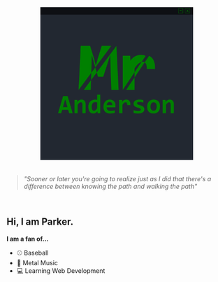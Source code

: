 <div align="center">
    <a href="">
        <img src="Banner.png" alt="Banner" height="350" width="350">
    </a>
</div>
<br />

> *"Sooner or later you're going to realize just as I did that there's a difference between knowing the path and walking the path"*

<br />
<div align="left"> 
    <h2>Hi, I am Parker.</h2>
    <p><b>I am a fan of...</b><p>
    <ul>
        <li>⚾ Baseball</li>
        <li>🎸 Metal Music</li>
        <li>💻 Learning Web Development</li>
    </ul>
</div>

